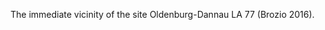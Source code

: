 <!-- .slide: data-background-image="resources/oldenburg-dannau/oldenburg_dannau_vicinity.png" data-background-size="auto 80%"  data-background-color="#fff" -->

<div class="caption">
<p class="caption-wrapper-light-background"><p class="caption">The immediate vicinity of the site Oldenburg-Dannau LA 77 (Brozio 2016).</p></p>
</div>